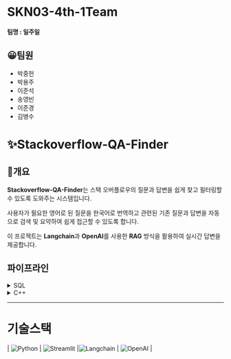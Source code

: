 # SKN03-4th-1Team

**팀명 : 일주일**

## 😀팀원

- 박중헌
- 박용주
- 이준석
- 송영빈
- 이준경
- 김병수

# ✨Stackoverflow-QA-Finder

## 📖개요

**Stackoverflow-QA-Finder**는 스택 오버플로우의 질문과 답변을 쉽게 찾고 필터링할 수 있도록 도와주는 시스템입니다.

사용자가 필요한 영어로 된 질문을 한국어로 번역하고 관련된 기존 질문과 답변을 자동으로 검색 및 요약하여 쉽게 접근할 수 있도록 합니다.

이 프로젝트는 **Langchain**과 **OpenAI**를 사용한 **RAG** 방식을 활용하여 실시간 답변을 제공합니다.

## 파이프라인

<details>
  <summary> SQL</summary>

### 1. 데이터 수집

- **StackOverflow 질문과 답변 수집**

  - StackExchange API를 사용하여 질문과 답변 데이터 수집

- **데이터 전처리**

  - SQL 코드는 보존하면서 HTML 태그 제거

- **임베딩 및 Vector Database 생성**
  - 임베딩 모델 및 FAISS를 사용하여 vectorDB 생성

### 2. 초기화 단계

- **임베딩 및 LLM 설정**:
  - OpenAI 모델 (`gpt-4o-mini`)과 텍스트 임베딩 모델 (`text-embedding-3-small`)을 초기화
- **벡터 DB 로드**:

  - **FAISS 벡터 데이터베이스**를 로드하여 SQL 관련 질문을 벡터화하고, 유사 질문 검색 기능을 설정

- **에이전트 초기화**:
  - LangChain 에이전트를 사용하여 **검색기**와 **생성 모델**을 통합
  - `Retriever`: 벡터 DB에서 질문에 대한 관련 정보 검색
  - `Example Answer Provider`: SQL 질문에 대한 예시 답변 생성

### 3. 대화 관리

- **대화 히스토리 저장**:
  - 사용자의 질문과 챗봇의 응답을 **세션에 저장**하여 대화 히스토리 유지

### 4. 질문 처리 및 응답 생성

- **유사 질문 검색**:

  - 사용자의 질문을 벡터화하여 **벡터 DB**에서 유사한 질문을 검색

- **응답 생성**:
  - 생성 모델이 검색된 유사 질문 결과와 대화 히스토리를 기반으로 답변 생성

### 5. 유사 질문 표시

- **답변과 유사한 질문 출력**</details>

<details>
  <summary>C++</summary>
  
### 1. Stack Overflow 데이터 수집
   - Stack Overflow의 질문과 답변을 수집하여 챗봇 학습에 필요한 데이터를 확보
      - Stack Overflow API를 사용하여 질문과 답변 데이터 수집
      - 각 질문의 태그, 질문 내용, 답변 등을 포함한 JSON 형식으로 데이터를 저장
      - 채택된 답변만 수집

### 2. 데이터 전처리

- 텍스트 전처리: 불필요한 특수문자 제거, 소문자 변환, HTML 태그 제거 등의 전처리

### 3. 임베딩 및 청킹

- 질문과 답변을 벡터화하여 유사 질문 검색에 사용할 벡터 DB를 생성하고, 긴 문장을 효율적으로 처리하기 위해 답변만 청킹 (질문은 거의 다 짧음)
  - **청킹**: 긴 텍스트는 일정한 길이의 청크로 나눠서 처리
  - **임베딩**: 각 청크를 임베딩(벡터)으로 변환하기 위해 OPENAI text-embedding-3-small 모델 사용
  - **벡터 저장**: 청킹과 임베딩을 거친 벡터들을 FAISS에 저장

### 4. Retriever 구축

- 챗봇에 입력한 질문과 유사한 질문을 벡터 DB에서 검색하여 답변 반환 (한글로)
  - 사용자의 질문을 GoogleTranslator로 영어로 번역 후 임베딩을 통해 **유사도**가 가장 높은 질문 벡터 검색

### 5. Reranker 설정

- 크로스 인코더를 사용해 검색된 답변 후보 중 가장 적절한 답변을 재정렬하여 최적의 답변을 선택

### 6. LLM을 사용한 답변 요약 및 참고 자료 제공

- 프롬프트를 스택오버플로우에 맞게 작성 - LLM을 통해 이해하기 쉬운 형태로 답변을 요약 - 관련 질문이나 참고 자료 링크를 추가
</details>

---

# 기술스택

| ![Python](https://img.shields.io/badge/Python-3776AB?logo=python&logoColor=white) | ![Streamlit](https://img.shields.io/badge/Streamlit-FF4B4B?logo=streamlit&logoColor=whit) |![Langchain](https://img.shields.io/badge/Langchain-00C7B7?logo=langchain&logoColor=white) | ![OpenAI](https://img.shields.io/badge/OpenAI-343541?logo=openai&logoColor=white) |
